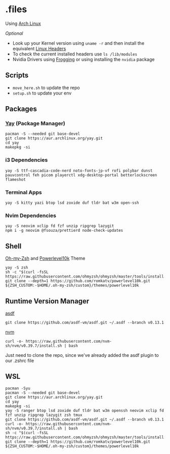 # .files

Using [Arch Linux](https://archlinux.org/download/)

_Optional_

- Look up your Kernel version using `uname -r` and then install the equivalent [Linux Headers](https://archlinux.org/packages/core/x86_64/linux-headers/)
- To check the current installed headers use `ls /lib/modules`
- Nvidia Drivers using [Frogging](https://github.com/Frogging-Family/nvidia-all) or using installing the `nvidia` package

## Scripts

- `move_here.sh` to update the repo
- `setup.sh` to update your env

## Packages

### [Yay](https://github.com/Jguer/yay) (Package Manager)

    pacman -S --needed git base-devel
    git clone https://aur.archlinux.org/yay.git
    cd yay
    makepkg -si

### i3 Dependencies

    yay -S ttf-cascadia-code-nerd noto-fonts-jp-vf rofi polybar dunst pauvcontrol feh picom playerctl xdg-desktop-portal betterlockscreen flameshot

### Terminal Apps

    yay -S kitty yazi btop lsd zoxide duf tldr bat w3m open-ssh

### Nvim Dependencies

    yay -S neovim xclip fd fzf unzip ripgrep lazygit
    npm i -g neovim @fsouza/prettierd node-check-updates

## Shell

[Oh-my-Zsh](https://ohmyz.sh) and [Powerlevel10k](https://github.com/romkatv/powerlevel10k) Theme

    yay -S zsh
    sh -c "$(curl -fsSL https://raw.githubusercontent.com/ohmyzsh/ohmyzsh/master/tools/install.sh)"
    git clone --depth=1 https://github.com/romkatv/powerlevel10k.git ${ZSH_CUSTOM:-$HOME/.oh-my-zsh/custom}/themes/powerlevel10k

## Runtime Version Manager

[asdf](https://asdf-vm.com/)

    git clone https://github.com/asdf-vm/asdf.git ~/.asdf --branch v0.13.1

[nvm](https://github.com/nvm-sh/nvm)

    curl -o- https://raw.githubusercontent.com/nvm-sh/nvm/v0.39.7/install.sh | bash

Just need to clone the repo, since we've already added the asdf plugin to our .zshrc file

## WSL

    pacman -Syu
    pacman -S --needed git base-devel
    git clone https://aur.archlinux.org/yay.git
    cd yay
    makepkg -si
    yay -S ranger btop lsd zoxide duf tldr bat w3m openssh neovim xclip fd fzf unzip ripgrep lazygit zsh tmux
    git clone https://github.com/asdf-vm/asdf.git ~/.asdf --branch v0.13.1
    curl -o- https://raw.githubusercontent.com/nvm-sh/nvm/v0.39.7/install.sh | bash
    sh -c "$(curl -fsSL https://raw.githubusercontent.com/ohmyzsh/ohmyzsh/master/tools/install.sh)"
    git clone --depth=1 https://github.com/romkatv/powerlevel10k.git ${ZSH_CUSTOM:-$HOME/.oh-my-zsh/custom}/themes/powerlevel10k

